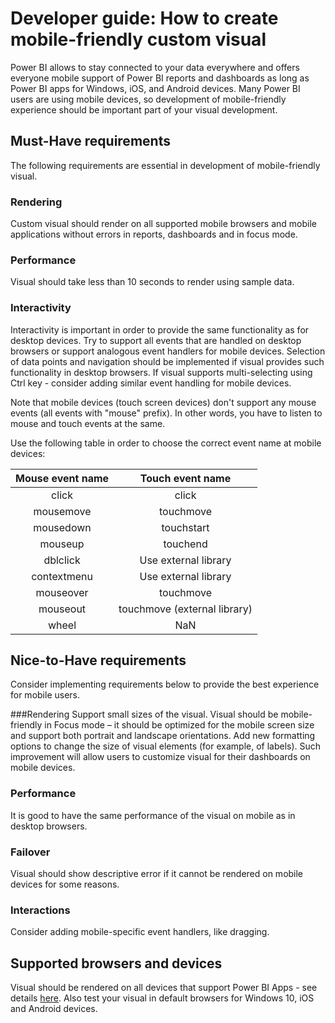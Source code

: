 # Developer guide: How to create mobile-friendly custom visual
Power BI allows to stay connected to your data everywhere and offers everyone mobile support of Power BI reports and dashboards as long as Power BI apps for Windows, iOS, and Android devices. Many Power BI users are using mobile devices, so development of mobile-friendly experience should be important part of your visual development.

## Must-Have requirements
The following requirements are essential in development of mobile-friendly visual.

### Rendering
Custom visual should render on all supported mobile browsers and mobile applications without errors in reports, dashboards and in focus mode. 

### Performance
Visual should take less than 10 seconds to render using sample data.

### Interactivity
Interactivity is important in order to provide the same functionality as for desktop devices. Try to support all events that are handled on desktop browsers or support analogous event handlers for mobile devices. Selection of data points and navigation should be implemented if visual provides such functionality in desktop browsers. If visual supports multi-selecting using Ctrl key - consider adding similar event handling for mobile devices.

Note that mobile devices (touch screen devices) don't support any mouse events (all events with "mouse" prefix). In other words, you have to listen to mouse and touch events at the same.

Use the following table in order to choose the correct event name at mobile devices:

| Mouse event name | Touch event name |
|:----------------:|:----------------:|
| click | click |
| mousemove | touchmove |
| mousedown | touchstart |
| mouseup | touchend |
| dblclick | Use external library |
| contextmenu | Use external library |
| mouseover | touchmove |
| mouseout | touchmove (external library) |
| wheel | NaN |

## Nice-to-Have requirements
Consider implementing requirements below to provide the best experience for mobile users.

###Rendering
Support small sizes of the visual. Visual should be mobile-friendly in Focus mode – it should be optimized for the mobile screen size and support both portrait and landscape orientations. Add new formatting options to change the size of visual elements (for example, of labels). Such improvement will allow users to customize visual for their dashboards on mobile devices.

### Performance
It is good to have the same performance of the visual on mobile as in desktop browsers.

### Failover
Visual should show descriptive error if it cannot be rendered on mobile devices for some reasons.

### Interactions
Consider adding mobile-specific event handlers, like dragging.

## Supported browsers and devices
Visual should be rendered on all devices that support Power BI Apps - see details [here](https://powerbi.microsoft.com/en-us/documentation/powerbi-power-bi-apps-for-mobile-devices/). Also test your visual in default browsers for Windows 10, iOS and Android devices.

